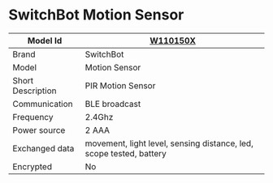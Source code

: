 # SwitchBot Motion Sensor

|Model Id|[W110150X](https://github.com/theengs/decoder/blob/development/src/devices/SBMS_json.h)|
|-|-|
|Brand|SwitchBot|
|Model|Motion Sensor|
|Short Description|PIR Motion Sensor|
|Communication|BLE broadcast|
|Frequency|2.4Ghz|
|Power source|2 AAA|
|Exchanged data|movement, light level, sensing distance, led, scope tested, battery|
|Encrypted|No|
